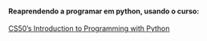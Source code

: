 #### Reaprendendo a programar em python, usando o curso:  
[CS50’s Introduction to Programming with Python](https://cs50.harvard.edu/python/2022/weeks/#)
